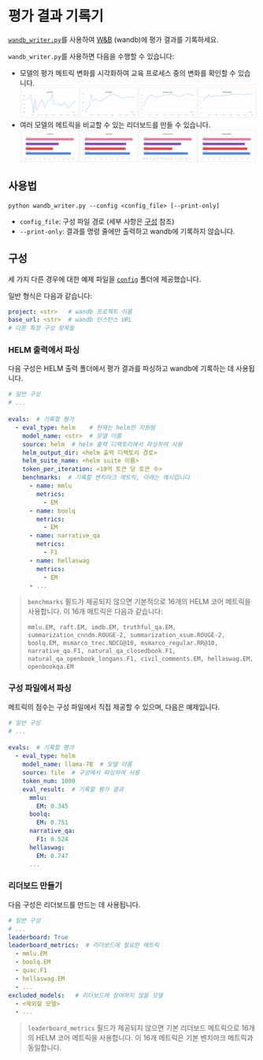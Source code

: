 # 평가 결과 기록기

[`wandb_writer.py`](wandb_writer.py)를 사용하여 [W&B](https://wandb.ai/) (wandb)에 평가 결과를 기록하세요.

`wandb_writer.py`를 사용하면 다음을 수행할 수 있습니다:

- 모델의 평가 메트릭 변화를 시각화하여 교육 프로세스 중의 변화를 확인할 수 있습니다.
![Metrics](../../../docs/imgs/eval-02.png "change of metrics")
- 여러 모델의 메트릭을 비교할 수 있는 리더보드를 만들 수 있습니다.
![Leaderboard](../../../docs/imgs/eval-01.png "Leaderboard")

## 사용법

```shell
python wandb_writer.py --config <config_file> [--print-only]
```

- `config_file`: 구성 파일 경로 (세부 사항은 [구성](#configuration) 참조)
- `--print-only`: 결과를 명령 줄에만 출력하고 wandb에 기록하지 않습니다.

## 구성

세 가지 다른 경우에 대한 예제 파일을 [`config`](config) 폴더에 제공했습니다.

일반 형식은 다음과 같습니다:

```yaml
project: <str>   # wandb 프로젝트 이름
base_url: <str>  # wandb 인스턴스 URL
# 다른 특정 구성 항목들
```

### HELM 출력에서 파싱

다음 구성은 HELM 출력 폴더에서 평가 결과를 파싱하고 wandb에 기록하는 데 사용됩니다.

```yaml
# 일반 구성
# ...

evals:  # 기록할 평가
  - eval_type: helm    # 현재는 helm만 지원됨
    model_name: <str>  # 모델 이름
    source: helm  # helm 출력 디렉토리에서 파싱하여 사용
    helm_output_dir: <helm 출력 디렉토리 경로>
    helm_suite_name: <helm suite 이름>
    token_per_iteration: <10억 토큰 당 토큰 수>
    benchmarks:  # 기록할 벤치마크 메트릭, 아래는 예시입니다
      - name: mmlu
        metrics:
          - EM
      - name: boolq
        metrics:
          - EM
      - name: narrative_qa
        metrics:
          - F1
      - name: hellaswag
        metrics:
          - EM
      - ...
```

> `benchmarks` 필드가 제공되지 않으면 기본적으로 16개의 HELM 코어 메트릭을 사용합니다. 이 16개 메트릭은 다음과 같습니다:
>  ```
>  mmlu.EM, raft.EM, imdb.EM, truthful_qa.EM, summarization_cnndm.ROUGE-2, summarization_xsum.ROUGE-2, boolq.EM, msmarco_trec.NDCG@10, msmarco_regular.RR@10, narrative_qa.F1, natural_qa_closedbook.F1, natural_qa_openbook_longans.F1, civil_comments.EM, hellaswag.EM, openbookqa.EM
>  ```

### 구성 파일에서 파싱

메트릭의 점수는 구성 파일에서 직접 제공할 수 있으며, 다음은 예제입니다.

```yaml
# 일반 구성
# ...

evals:  # 기록할 평가
  - eval_type: helm
    model_name: llama-7B  # 모델 이름
    source: file  # 구성에서 파싱하여 사용
    token_num: 1000
    eval_result:  # 기록할 평가 결과
      mmlu:
        EM: 0.345
      boolq:
        EM: 0.751
      narrative_qa:
        F1: 0.524
      hellaswag:
        EM: 0.747
      ...
```

### 리더보드 만들기

다음 구성은 리더보드를 만드는 데 사용됩니다.

```yaml
# 일반 구성
# ...
leaderboard: True
leaderboard_metrics:  # 리더보드에 필요한 메트릭
  - mmlu.EM
  - boolq.EM
  - quac.F1
  - hellaswag.EM
  - ...
excluded_models:   # 리더보드에 참여하지 않을 모델
  - <제외할 모델>
  - ...
```

> `leaderboard_metrics` 필드가 제공되지 않으면 기본 리더보드 메트릭으로 16개의 HELM 코어 메트릭을 사용합니다. 이 16개 메트릭은 기본 벤치마크 메트릭과 동일합니다.
